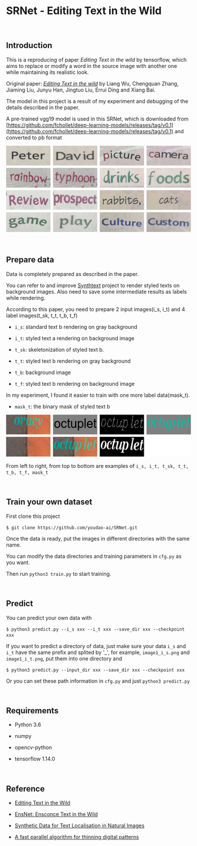 # SRNet - Editing Text in the Wild

&nbsp;
## Introduction
This is a reproducing of paper *Editing Text in the wild* by tensorflow, which aims to replace or modify a word in the source image with another one while maintaining its realistic look.

Original paper: [*Editing Text in the wild*](https://arxiv.org/abs/1908.03047) by Liang Wu, Chengquan Zhang, Jiaming Liu, Junyu Han, Jingtuo Liu, Errui Ding and Xiang Bai.

The model in this project is a result of my experiment and debugging of the details described in the paper.

A pre-trained vgg19 model is used in this SRNet, which is downloaded from [https://github.com/fchollet/deep-learning-models/releases/tag/v0.1](https://github.com/fchollet/deep-learning-models/releases/tag/v0.1) and converted to pb format

![image](./examples/example/example.png)

&nbsp;
## Prepare data
Data is completely prepared as described in the paper.

You can refer to and improve [Synthtext](https://github.com/ankush-me/SynthText) project to render styled texts on background images. Also need to save some intermediate results as labels while rendering.

According to this paper, you need to prepare 2 input images(i_s, i_t) and 4 label images(t_sk, t_t, t_b, t_f)

- `i_s`: standard text b rendering on gray background

- `i_t`: styled text a rendering on background image

- `t_sk`: skeletonization of styled text b.

- `t_t`: styled text b rendering on gray background

- `t_b`: background image

- `t_f`: styled text b rendering on background image

In my experiment, I found it easier to train with one more label data(mask_t).

- `mask_t`: the binary mask of styled text b

![image](./examples/example/data.png)

From left to right, from top to bottom are examples of `i_s, i_t, t_sk, t_t, t_b, t_f, mask_t`

&nbsp;
## Train your own dataset
First clone this project
```basrc
$ git clone https://github.com/youdao-ai/SRNet.git
```

Once the data is ready, put the images in different directories with the same name.

You can modify the data directories and training parameters in `cfg.py` as you want.

Then run `python3 train.py` to start training.

&nbsp;
## Predict
You can predict your own data with
```bashrc
$ python3 predict.py --i_s xxx --i_t xxx --save_dir xxx --checkpoint xxx
```
If you want to predict a directory of data, just make sure your data `i_s` and `i_t` have the same prefix and splited by '_', for example, `image1_i_s.png` and `image1_i_t.png`, put them into one directory and
```bashrc
$ python3 predict.py --input_dir xxx --save_dir xxx --checkpoint xxx
```

Or you can set these path information in `cfg.py` and just `python3 predict.py`

&nbsp;
## Requirements
- Python 3.6

- numpy

- opencv-python

- tensorflow 1.14.0

&nbsp;
## Reference
- [Editing Text in the Wild](https://arxiv.org/abs/1908.03047)

- [EnsNet: Ensconce Text in the Wild](https://arxiv.org/abs/1812.00723)

- [Synthetic Data for Text Localisation in Natural Images](https://arxiv.org/abs/1604.06646)

- [A fast parallel algorithm for thinning digital patterns](http://www-prima.inrialpes.fr/perso/Tran/Draft/gateway.cfm.pdf)

